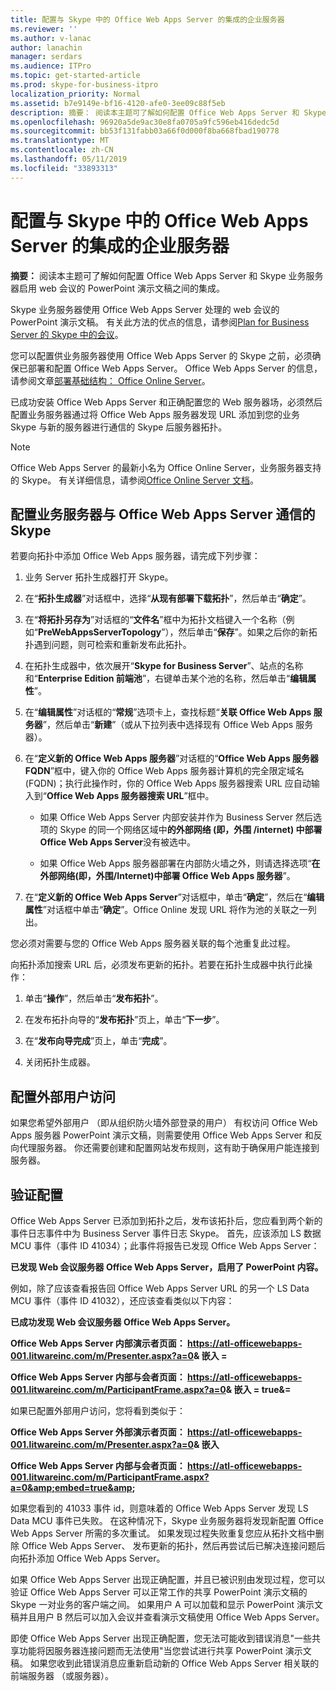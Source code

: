 ```yaml
---
title: 配置与 Skype 中的 Office Web Apps Server 的集成的企业服务器
ms.reviewer: ''
ms.author: v-lanac
author: lanachin
manager: serdars
ms.audience: ITPro
ms.topic: get-started-article
ms.prod: skype-for-business-itpro
localization_priority: Normal
ms.assetid: b7e9149e-bf16-4120-afe0-3ee09c88f5eb
description: 摘要： 阅读本主题可了解如何配置 Office Web Apps Server 和 Skype 业务服务器启用 web 会议的 PowerPoint 演示文稿之间的集成。
ms.openlocfilehash: 96920a5de9ac30e8fa0705a9fc596eb416dedc5d
ms.sourcegitcommit: bb53f131fabb03a66f0d000f8ba668fbad190778
ms.translationtype: MT
ms.contentlocale: zh-CN
ms.lasthandoff: 05/11/2019
ms.locfileid: "33893313"
---
```

# <a name="configure-integration-with-office-web-apps-server-in-skype-for-business-server"></a>配置与 Skype 中的 Office Web Apps Server 的集成的企业服务器
 
**摘要：** 阅读本主题可了解如何配置 Office Web Apps Server 和 Skype 业务服务器启用 web 会议的 PowerPoint 演示文稿之间的集成。
  
Skype 业务服务器使用 Office Web Apps Server 处理的 web 会议的 PowerPoint 演示文稿。 有关此方法的优点的信息，请参阅[Plan for Business Server 的 Skype 中的会议](../../plan-your-deployment/conferencing/conferencing.md)。
  
您可以配置供业务服务器使用 Office Web Apps Server 的 Skype 之前，必须确保已部署和配置 Office Web Apps Server。 Office Web Apps Server 的信息，请参阅文章[部署基础结构： Office Online Server](https://go.microsoft.com/fwlink/p/?linkid=257525)。 
  
已成功安装 Office Web Apps Server 和正确配置您的 Web 服务器场，必须然后配置业务服务器通过将 Office Web Apps 服务器发现 URL 添加到您的业务 Skype 与新的服务器进行通信的 Skype 后服务器拓扑。 
  
> [!NOTE]
> Office Web Apps Server 的最新小名为 Office Online Server，业务服务器支持的 Skype。 有关详细信息，请参阅[Office Online Server 文档](https://technet.microsoft.com/en-us/library/jj219456%28v=office.16%29.aspx)。 
  
## <a name="configure-skype-for-business-server-to-communicate-with-office-web-apps-server"></a>配置业务服务器与 Office Web Apps Server 通信的 Skype

若要向拓扑中添加 Office Web Apps 服务器，请完成下列步骤：
  
1. 业务 Server 拓扑生成器打开 Skype。
    
2. 在“**拓扑生成器**”对话框中，选择“**从现有部署下载拓扑**”，然后单击“**确定**”。
    
3. 在“**将拓扑另存为**”对话框的“**文件名**”框中为拓扑文档键入一个名称（例如“**PreWebAppsServerTopology**”），然后单击“**保存**”。如果之后你的新拓扑遇到问题，则可检索和重新发布此拓扑。
    
4. 在拓扑生成器中，依次展开“**Skype for Business Server**”、站点的名称和“**Enterprise Edition 前端池**”，右键单击某个池的名称，然后单击“**编辑属性**”。
    
5. 在“**编辑属性**”对话框的“**常规**”选项卡上，查找标题“**关联 Office Web Apps 服务器**”，然后单击“**新建**”（或从下拉列表中选择现有 Office Web Apps 服务器）。
    
6. 在“**定义新的 Office Web Apps 服务器**”对话框的“**Office Web Apps 服务器 FQDN**”框中，键入你的 Office Web Apps 服务器计算机的完全限定域名 (FQDN)；执行此操作时，你的 Office Web Apps 服务器搜索 URL 应自动输入到“**Office Web Apps 服务器搜索 URL**”框中。
    
   - 如果 Office Web Apps Server 内部安装并作为 Business Server 然后选项的 Skype 的同一个网络区域中**的外部网络 (即，外围 /internet) 中部署 Office Web Apps Server**没有被选中。
    
   - 如果 Office Web Apps 服务器部署在内部防火墙之外，则请选择选项“**在外部网络(即，外围/Internet)中部署 Office Web Apps 服务器**”。
    
7. 在“**定义新的 Office Web Apps Server**”对话框中，单击“**确定**”，然后在“**编辑属性**”对话框中单击“**确定**”。Office Online 发现 URL 将作为池的关联之一列出。
    
您必须对需要与您的 Office Web Apps 服务器关联的每个池重复此过程。
  
向拓扑添加搜索 URL 后，必须发布更新的拓扑。若要在拓扑生成器中执行此操作：
  
1. 单击“**操作**”，然后单击“**发布拓扑**”。
    
2. 在发布拓扑向导的“**发布拓扑**”页上，单击“**下一步**”。
    
3. 在“**发布向导完成**”页上，单击“**完成**”。
    
4. 关闭拓扑生成器。
    
## <a name="configure-access-for-external-users"></a>配置外部用户访问

如果您希望外部用户 （即从组织防火墙外部登录的用户） 有权访问 Office Web Apps 服务器 PowerPoint 演示文稿，则需要使用 Office Web Apps Server 和反向代理服务器。 你还需要创建和配置网站发布规则，这有助于确保用户能连接到服务器。 
  
## <a name="validate-the-configuration"></a>验证配置

Office Web Apps Server 已添加到拓扑之后，发布该拓扑后，您应看到两个新的事件日志事件中为 Business Server 事件日志 Skype。 首先，应该添加 LS 数据 MCU 事件（事件 ID 41034）；此事件将报告已发现 Office Web Apps Server：
  
 **已发现 Web 会议服务器 Office Web Apps Server，启用了 PowerPoint 内容。**
  
例如，除了应该查看报告回 Office Web Apps Server URL 的另一个 LS Data MCU 事件（事件 ID 41032），还应该查看类似以下内容：
  
 **已成功发现 Web 会议服务器 Office Web Apps Server。**
  
 **Office Web Apps Server 内部演示者页面： https://atl-officewebapps-001.litwareinc.com/m/Presenter.aspx?a=0&amp; 嵌入 =**
  
 **Office Web Apps Server 内部与会者页面： https://atl-officewebapps-001.litwareinc.com/m/ParticipantFrame.aspx?a=0&amp; 嵌入 = true&amp;=**
  
如果已配置外部用户访问，您将看到类似于：
  
 **Office Web Apps Server 外部演示者页面： https://atl-officewebapps-001.litwareinc.com/m/Presenter.aspx?a=0&amp; 嵌入**
  
 **Office Web Apps Server 内部与会者页面： <https://atl-officewebapps-001.litwareinc.com/m/ParticipantFrame.aspx?a=0&amp;embed=true&amp>;**
  
如果您看到的 41033 事件 id，则意味着的 Office Web Apps Server 发现 LS Data MCU 事件已失败。 在这种情况下，Skype 业务服务器将发现新配置 Office Web Apps Server 所需的多次重试。 如果发现过程失败重复您应从拓扑文档中删除 Office Web Apps Server、 发布更新的拓扑，然后再尝试后已解决连接问题后向拓扑添加 Office Web Apps Server。
  
如果 Office Web Apps Server 出现正确配置，并且已被识别由发现过程，您可以验证 Office Web Apps Server 可以正常工作的共享 PowerPoint 演示文稿的 Skype 一对业务的客户端之间。 如果用户 A 可以加载和显示 PowerPoint 演示文稿并且用户 B 然后可以加入会议并查看演示文稿使用 Office Web Apps Server。
  
即使 Office Web Apps Server 出现正确配置，您无法可能收到错误消息"一些共享功能将因服务器连接问题而无法使用"当您尝试进行共享 PowerPoint 演示文稿。 如果您收到此错误消息应重新启动新的 Office Web Apps Server 相关联的前端服务器 （或服务器）。
  

